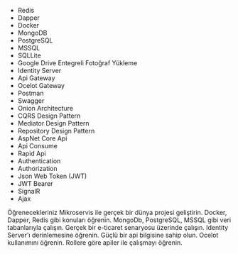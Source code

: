 - Redis
- Dapper
- Docker
- MongoDB
- PostgreSQL
- MSSQL
- SQLLite
- Google Drive Entegreli Fotoğraf Yükleme
- Identity Server
- Api Gateway
- Ocelot Gateway
- Postman
- Swagger
- Onion Architecture
- CQRS Design Pattern
- Mediator Design Pattern
- Repository Design Pattern
- AspNet Core Api
- Api Consume
- Rapid Api
- Authentication
- Authorization
- Json Web Token (JWT)
- JWT Bearer
- SignalR
- Ajax


Öğrenecekleriniz
Mikroservis ile gerçek bir dünya projesi geliştirin.
Docker, Dapper, Redis gibi konuları öğrenin.
MongoDb, PostgreSQL, MSSQL gibi veri tabanlarıyla çalışın.
Gerçek bir e-ticaret senaryosu üzerinde çalışın.
Identity Server'ı derinlemesine öğrenin.
Güçlü bir api bilgisine sahip olun.
Ocelot kullanımını öğrenin.
Rollere göre apiler ile çalışmayı öğrenin.
